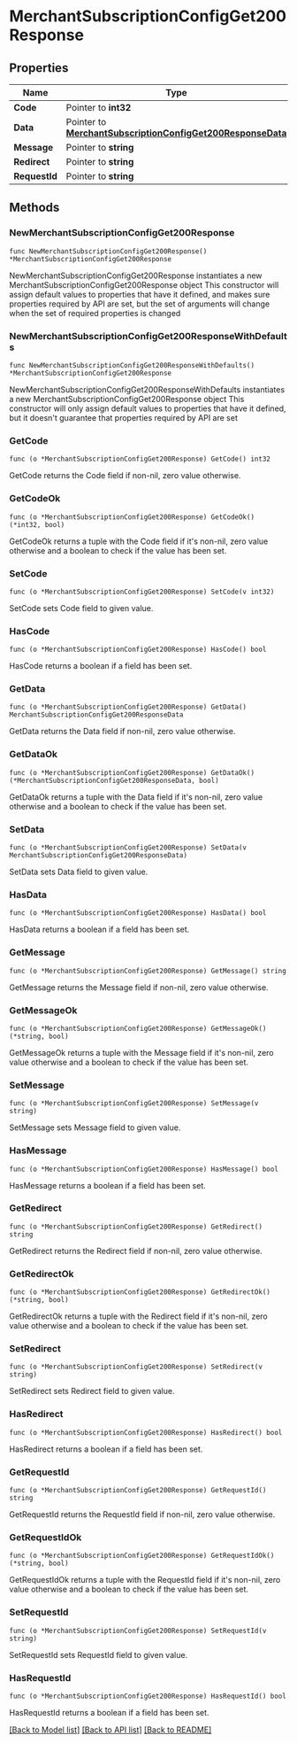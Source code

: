 # MerchantSubscriptionConfigGet200Response

## Properties

Name | Type | Description | Notes
------------ | ------------- | ------------- | -------------
**Code** | Pointer to **int32** |  | [optional] 
**Data** | Pointer to [**MerchantSubscriptionConfigGet200ResponseData**](MerchantSubscriptionConfigGet200ResponseData.md) |  | [optional] 
**Message** | Pointer to **string** |  | [optional] 
**Redirect** | Pointer to **string** |  | [optional] 
**RequestId** | Pointer to **string** |  | [optional] 

## Methods

### NewMerchantSubscriptionConfigGet200Response

`func NewMerchantSubscriptionConfigGet200Response() *MerchantSubscriptionConfigGet200Response`

NewMerchantSubscriptionConfigGet200Response instantiates a new MerchantSubscriptionConfigGet200Response object
This constructor will assign default values to properties that have it defined,
and makes sure properties required by API are set, but the set of arguments
will change when the set of required properties is changed

### NewMerchantSubscriptionConfigGet200ResponseWithDefaults

`func NewMerchantSubscriptionConfigGet200ResponseWithDefaults() *MerchantSubscriptionConfigGet200Response`

NewMerchantSubscriptionConfigGet200ResponseWithDefaults instantiates a new MerchantSubscriptionConfigGet200Response object
This constructor will only assign default values to properties that have it defined,
but it doesn't guarantee that properties required by API are set

### GetCode

`func (o *MerchantSubscriptionConfigGet200Response) GetCode() int32`

GetCode returns the Code field if non-nil, zero value otherwise.

### GetCodeOk

`func (o *MerchantSubscriptionConfigGet200Response) GetCodeOk() (*int32, bool)`

GetCodeOk returns a tuple with the Code field if it's non-nil, zero value otherwise
and a boolean to check if the value has been set.

### SetCode

`func (o *MerchantSubscriptionConfigGet200Response) SetCode(v int32)`

SetCode sets Code field to given value.

### HasCode

`func (o *MerchantSubscriptionConfigGet200Response) HasCode() bool`

HasCode returns a boolean if a field has been set.

### GetData

`func (o *MerchantSubscriptionConfigGet200Response) GetData() MerchantSubscriptionConfigGet200ResponseData`

GetData returns the Data field if non-nil, zero value otherwise.

### GetDataOk

`func (o *MerchantSubscriptionConfigGet200Response) GetDataOk() (*MerchantSubscriptionConfigGet200ResponseData, bool)`

GetDataOk returns a tuple with the Data field if it's non-nil, zero value otherwise
and a boolean to check if the value has been set.

### SetData

`func (o *MerchantSubscriptionConfigGet200Response) SetData(v MerchantSubscriptionConfigGet200ResponseData)`

SetData sets Data field to given value.

### HasData

`func (o *MerchantSubscriptionConfigGet200Response) HasData() bool`

HasData returns a boolean if a field has been set.

### GetMessage

`func (o *MerchantSubscriptionConfigGet200Response) GetMessage() string`

GetMessage returns the Message field if non-nil, zero value otherwise.

### GetMessageOk

`func (o *MerchantSubscriptionConfigGet200Response) GetMessageOk() (*string, bool)`

GetMessageOk returns a tuple with the Message field if it's non-nil, zero value otherwise
and a boolean to check if the value has been set.

### SetMessage

`func (o *MerchantSubscriptionConfigGet200Response) SetMessage(v string)`

SetMessage sets Message field to given value.

### HasMessage

`func (o *MerchantSubscriptionConfigGet200Response) HasMessage() bool`

HasMessage returns a boolean if a field has been set.

### GetRedirect

`func (o *MerchantSubscriptionConfigGet200Response) GetRedirect() string`

GetRedirect returns the Redirect field if non-nil, zero value otherwise.

### GetRedirectOk

`func (o *MerchantSubscriptionConfigGet200Response) GetRedirectOk() (*string, bool)`

GetRedirectOk returns a tuple with the Redirect field if it's non-nil, zero value otherwise
and a boolean to check if the value has been set.

### SetRedirect

`func (o *MerchantSubscriptionConfigGet200Response) SetRedirect(v string)`

SetRedirect sets Redirect field to given value.

### HasRedirect

`func (o *MerchantSubscriptionConfigGet200Response) HasRedirect() bool`

HasRedirect returns a boolean if a field has been set.

### GetRequestId

`func (o *MerchantSubscriptionConfigGet200Response) GetRequestId() string`

GetRequestId returns the RequestId field if non-nil, zero value otherwise.

### GetRequestIdOk

`func (o *MerchantSubscriptionConfigGet200Response) GetRequestIdOk() (*string, bool)`

GetRequestIdOk returns a tuple with the RequestId field if it's non-nil, zero value otherwise
and a boolean to check if the value has been set.

### SetRequestId

`func (o *MerchantSubscriptionConfigGet200Response) SetRequestId(v string)`

SetRequestId sets RequestId field to given value.

### HasRequestId

`func (o *MerchantSubscriptionConfigGet200Response) HasRequestId() bool`

HasRequestId returns a boolean if a field has been set.


[[Back to Model list]](../README.md#documentation-for-models) [[Back to API list]](../README.md#documentation-for-api-endpoints) [[Back to README]](../README.md)


